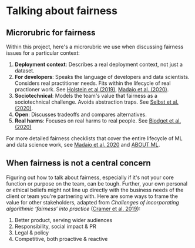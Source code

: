 # Talking about fairness

## Microrubric for fairness
Within this project, here's a microrubric we use when discussing fairness issues for a particular context:

1. **Deployment context**: Describes a real deployment context, not just a dataset.
2. **For developers**: Speaks the language of developers and data scientists.  Considers real practitioner needs.  Fits within the lifecycle of real practioner work.  See [Holstein et al (2019)](https://arxiv.org/pdf/1812.05239.pdf>), [Madaio et al. (2020)](http://www.jennwv.com/papers/checklists.pdf>).
3. **Sociotechnical**: Models the team's value that fairness as a sociotechnical challenge.   Avoids abstraction traps.  See [Selbst et al. (2020)](https://andrewselbst.files.wordpress.com/2019/10/selbst-et-al-fairness-and-abstraction-in-sociotechnical-systems.pdf>).
4. **Open**:  Discusses tradeoffs and compares alternatives.
5. **Real harms**: Focuses on real harms to real people.  See [Blodget et al. (2020)](https://arxiv.org/abs/2005.14050)

For more detailed fairness checklists that cover the entire lifecycle of ML and data science work, see [Madaio et al. 2020](http://www.jennwv.com/papers/checklists.pdf) and [ABOUT ML](https://www.partnershiponai.org/about-ml/).


## When fairness is not a central concern
Figuring out how to talk about fairness, especially if it's not your core function or purpose on the team, can be tough.  Further, your own personal or ethical beliefs might not line up directly with the business needs of the client or team you're partnering with.  Here are some ways to frame the value for other stakeholders, adapted from *Challenges of incorporating algorithmic ‘fairness’ into practice* ([Cramer et al. 2019](https://algorithmicbiasinpractice.wordpress.com/slides/)):

1. Better product, serving wider audiences
2. Responsibility, social impact & PR
3. Legal & policy
4. Competitive, both proactive & reactive

